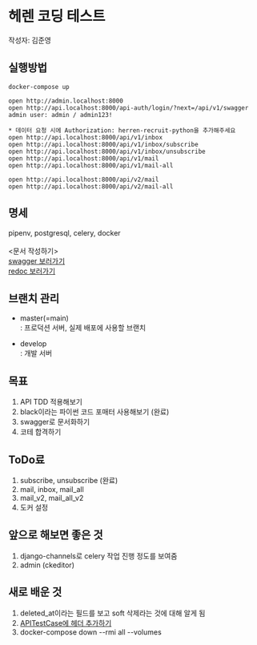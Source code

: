 # 헤렌 코딩 테스트

작성자: 김준영

## 실행방법
```shell script
docker-compose up

open http://admin.localhost:8000
open http://api.localhost:8000/api-auth/login/?next=/api/v1/swagger
admin user: admin / admin123!

* 데이터 요청 시에 Authorization: herren-recruit-python을 추가해주세요
open http://api.localhost:8000/api/v1/inbox
open http://api.localhost:8000/api/v1/inbox/subscribe
open http://api.localhost:8000/api/v1/inbox/unsubscribe
open http://api.localhost:8000/api/v1/mail
open http://api.localhost:8000/api/v1/mail-all

open http://api.localhost:8000/api/v2/mail
open http://api.localhost:8000/api/v2/mail-all
```

## 명세
pipenv, postgresql, celery, docker <br><br>
<문서 작성하기> <br>
[swagger 보러가기](http://api.localhost:8000/api-auth/login/?next=/api/v1/swagger) <br>
[redoc 보러가기](http://api.localhost:8000/api-auth/login/?next=/api/v1/redoc)


## 브랜치 관리
- master(=main) <br>
: 프로덕션 서버, 실제 배포에 사용할 브랜치 <br>

- develop <br>
: 개발 서버 <br>

## 목표
1. API TDD 적용해보기
2. black이라는 파이썬 코드 포매터 사용해보기 (완료)
3. swagger로 문서화하기
4. 코테 합격하기

## ToDo료
1. subscribe, unsubscribe (완료)
2. mail, inbox, mail_all
3. mail_v2, mail_all_v2
4. 도커 설정

## 앞으로 해보면 좋은 것
1. django-channels로 celery 작업 진행 정도를 보여줌
2. admin (ckeditor)

## 새로 배운 것
1. deleted_at이라는 필드를 보고 soft 삭제라는 것에 대해 알게 됨
2. [APITestCase에 헤더 추가하기](https://stackoverflow.com/questions/58173919/request-headers-in-apitestcase)
3. docker-compose down --rmi all --volumes
